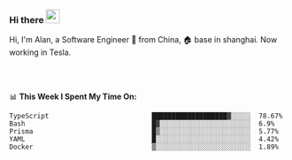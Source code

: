 ### Hi there <img src="https://media.giphy.com/media/hvRJCLFzcasrR4ia7z/giphy.gif" width="25px">

<!-- ![visitors](https://visitor-badge.glitch.me/badge?page_id=dislfyer.dislfyer) -->

Hi, I'm Alan, a Software Engineer 🚀 from China, 🏠 base in shanghai. Now working in Tesla.

<br/>
<br/>

📊 **This Week I Spent My Time On:**


<!--START_SECTION:waka-->

```text
TypeScript                          ███████████████████▓░░░░░  78.67%
Bash                                █▓░░░░░░░░░░░░░░░░░░░░░░░  6.9%
Prisma                              █▒░░░░░░░░░░░░░░░░░░░░░░░  5.77%
YAML                                █░░░░░░░░░░░░░░░░░░░░░░░░  4.42%
Docker                              ▒░░░░░░░░░░░░░░░░░░░░░░░░  1.89%
```

<!--END_SECTION:waka-->

<!--
**About Me:**
 -->
